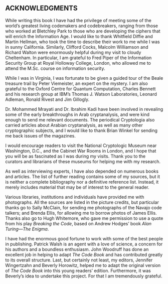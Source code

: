 ## ACKNOWLEDGMENTS

While writing this book I have had the privilege of meeting some of the world’s greatest living codemakers and codebreakers, ranging from those who worked at Bletchley Park to those who are developing the ciphers that will enrich the Information Age. I would like to thank Whitfield Diffie and Martin Hellman, who took the time to describe their work to me while I was in sunny California. Similarly, Clifford Cocks, Malcolm Williamson and Richard Walton were enormously helpful during my visit to cloudy Cheltenham. In particular, I am grateful to Fred Piper of the Information Security Group at Royal Holloway College, London, who allowed me to attend the M.Sc. course on information security. 

While I was in Virginia, I was fortunate to be given a guided tour of the Beale treasure trail by Peter Viemeister, an expert on the mystery. I am also grateful to the Oxford Centre for Quantum Computation, Charles Bennett and his research group at IBM’s Thomas J. Watson Laboratories, Leonard Adleman, Ronald Rivest and Jim Gillogly. 

Dr. Mohammed Mrayati and Dr. Ibrahim Kadi have been involved in revealing some of the early breakthroughs in Arab cryptanalysis, and were kind enough to send me relevant documents. The periodical Cryptologia also carried articles about Arabian cryptanalysis, as well as many other cryptographic subjects, and I would like to thank Brian Winkel for sending me back issues of the magazines.

I would encourage readers to visit the National Cryptologic Museum near Washington, D.C., and the Cabinet War Rooms in London, and I hope that you will be as fascinated as I was during my visits. Thank you to the curators and librarians of these museums for helping me with my research.

As well as interviewing experts, I have also depended on numerous books and articles. The list of further reading contains some of my sources, but it is neither a complete bibliography nor a definitive reference list. Instead, it merely includes material that may be of interest to the general reader. 

Various libraries, institutions and individuals have provided me with photographs. All the sources are listed in the picture credits, but particular thanks go to Sally McClain, for sending me photographs of the Navajo code talkers; and Brenda Ellis, for allowing me to borrow photos of James Ellis. Thanks also go to Hugh Whitemore, who gave me permission to use a quote from his play *Breaking the Code*, based on Andrew Hodges’ book *Alan Turing—The Enigma*. 

I have had the enormous good fortune to work with some of the best people in publishing. Patrick Walsh is an agent with a love of science, a concern for his authors and a boundless enthusiasm. John Woodruff has done an excellent job in helping to adapt *The Code Book* and has contributed greatly to its overall structure. Last, but certainly not least, my editors, Jennifer Wingertzahn and Beverly Horowitz, helped me to adapt the original version of *The Code Book* into this young readers’ edition. Furthermore, it was Beverly’s idea to undertake this project. For that I am tremendously grateful.